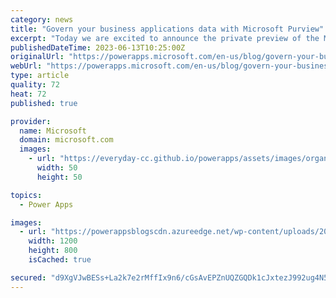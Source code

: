 ```yaml
---
category: news
title: "Govern your business applications data with Microsoft Purview"
excerpt: "Today we are excited to announce the private preview of the Microsoft Purview integration with Microsoft Dataverse. Microsoft Purview Data Map will enable automated data discovery and sensitive data classification."
publishedDateTime: 2023-06-13T10:25:00Z
originalUrl: "https://powerapps.microsoft.com/en-us/blog/govern-your-business-applications-data-with-microsoft-purview/"
webUrl: "https://powerapps.microsoft.com/en-us/blog/govern-your-business-applications-data-with-microsoft-purview/"
type: article
quality: 72
heat: 72
published: true

provider:
  name: Microsoft
  domain: microsoft.com
  images:
    - url: "https://everyday-cc.github.io/powerapps/assets/images/organizations/microsoft.com-50x50.jpg"
      width: 50
      height: 50

topics:
  - Power Apps

images:
  - url: "https://powerappsblogscdn.azureedge.net/wp-content/uploads/2023/05/MSC16_slalom_028_1200.jpg"
    width: 1200
    height: 800
    isCached: true

secured: "d9XgVJwBESs+La2k7e2rMffIx9n6/cGsAvEPZnUQZGQDk1cJxtezJ992ug4N5/bvDCaW09eBiU9qL+HZJ9IPIfFH1j2mrN8qAXZbKmD6tmXytAI8CBqBubH2CFjSYTjMtdBpZYgJKYrpc5FwrpAV63j2bsEurUGQDZqRDztPUfS5y0hvGwcuG6h/hsCdSWH+X9//I2XQ7iVTSudChnWDAZl+Un0CBmIGV0YZm713rDWs5tmHDqmsKQgcHke6QV0+TXtphlzu/1u665v7M+n85huSGbsp0cjk3KLy05rKuuADSrHC1SpiEt6k5GOJX+ARr/6gsSOuMWNTi0b7xswFGKIn7ZzyqDKsOy+aeWxgtCk=;uiVfsw85Wr47CED2EOO2Jw=="
---
```


